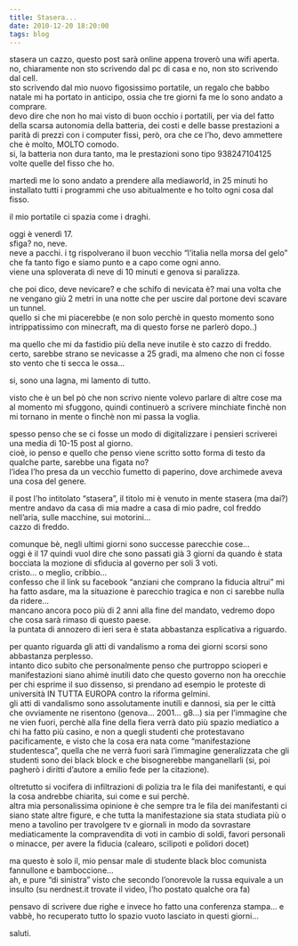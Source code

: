 ```yaml
---
title: Stasera...
date: 2010-12-20 18:20:00
tags: blog
---
```


stasera un cazzo, questo post sarà online appena troverò una wifi
aperta.  
no, chiaramente non sto scrivendo dal pc di casa e no, non sto scrivendo
dal cell.  
sto scrivendo dal mio nuovo figosissimo portatile, un regalo che babbo
natale mi ha portato in anticipo, ossia che tre giorni fa me lo sono
andato a comprare.  
devo dire che non ho mai visto di buon occhio i portatili, per via del
fatto della scarsa autonomia della batteria, dei costi e delle basse
prestazioni a parità di prezzi con i computer fissi, però, ora che ce
l’ho, devo ammettere che è molto, MOLTO comodo.  
si, la batteria non dura tanto, ma le prestazioni sono tipo 938247104125
volte quelle del fisso che ho.

martedì me lo sono andato a prendere alla mediaworld, in 25 minuti ho
installato tutti i programmi che uso abitualmente e ho tolto ogni cosa
dal fisso.

il mio portatile ci spazia come i draghi.

oggi è venerdì 17.  
sfiga? no, neve.  
neve a pacchi.
i tg rispolverano il buon vecchio “l’italia nella morsa del gelo” che fa
tanto figo e siamo punto e a capo come ogni anno.  
viene una sploverata di neve di 10 minuti e genova si paralizza.

che poi dico, deve nevicare? e che schifo di nevicata è? mai una volta
che ne vengano giù 2 metri in una notte che per uscire dal portone devi
scavare un tunnel.  
quello si che mi piacerebbe (e non solo perchè in questo momento sono
intrippatissimo con minecraft, ma di questo forse ne parlerò dopo..)

ma quello che mi da fastidio più della neve inutile è sto cazzo di
freddo. certo, sarebbe strano se nevicasse a 25 gradi, ma almeno che non
ci fosse sto vento che ti secca le ossa…

si, sono una lagna, mi lamento di tutto.

visto che è un bel pò che non scrivo niente volevo parlare di altre cose
ma al momento mi sfuggono, quindi continuerò a scrivere minchiate finchè
non mi tornano in mente o finchè non mi passa la voglia.

spesso penso che se ci fosse un modo di digitalizzare i pensieri
scriverei una media di 10-15 post al giorno.  
cioè, io penso e quello che penso viene scritto sotto forma di testo da
qualche parte, sarebbe una figata no?  
l’idea l’ho presa da un vecchio fumetto di paperino, dove archimede
aveva una cosa del genere.

il post l’ho intitolato “stasera”, il titolo mi è venuto in mente
stasera (ma dai?) mentre andavo da casa di mia madre a casa di mio
padre, col freddo nell’aria, sulle macchine, sui motorini…  
cazzo di freddo.

comunque bè, negli ultimi giorni sono successe parecchie cose…  
oggi è il 17 quindi vuol dire che sono passati già 3 giorni da quando è
stata bocciata la mozione di sfiducia al governo per soli 3 voti.  
cristo…
o meglio, cribbio…  
confesso che il link su facebook “anziani che comprano la fiducia
altrui” mi ha fatto asdare, ma la situazione è parecchio tragica e non
ci sarebbe nulla da ridere…  
mancano ancora poco più di 2 anni alla fine del mandato, vedremo dopo
che cosa sarà rimaso di questo paese.  
la puntata di annozero di ieri sera è stata abbastanza esplicativa a
riguardo.

per quanto riguarda gli atti di vandalismo a roma dei giorni scorsi sono
abbastanza perplesso.  
intanto dico subito che personalmente penso che purtroppo scioperi e
manifestazioni siano ahimè inutili dato che questo governo non ha
orecchie per chi esprime il suo dissenso, si prendano ad esempio le
proteste di università IN TUTTA EUROPA contro la riforma gelmini.  
gli atti di vandalismo sono assolutamente inutili e dannosi, sia per le
città che ovviamente ne risentono (genova… 2001… g8…) sia per l’immagine
che ne vien fuori, perchè alla fine della fiera verrà dato più spazio
mediatico a chi ha fatto più casino, e non a quegli studenti che
protestavano pacificamente, e visto che la cosa era nata come
“manifestazione studentesca”, quella che ne verrà fuori sarà l’immagine
generalizzata che gli studenti sono dei black block e che bisognerebbe
manganellarli (si, poi pagherò i diritti d’autore a emilio fede per la
citazione).

oltretutto si vocifera di infiltrazioni di polizia tra le fila dei
manifestanti, e qui la cosa andrebbe chiarita, sui come e sui perchè.  
altra mia personalissima opinione è che sempre tra le fila dei
manifestanti ci siano state altre figure, e che tutta la manifestazione
sia stata studiata più o meno a tavolino per travolgere tv e giornali in
modo da sovrastare mediaticamente la compravendita di voti in cambio di
soldi, favori personali o minacce, per avere la fiducia (calearo,
scilipoti e polidori docet)

ma questo è solo il, mio pensar male di studente black bloc comunista
fannullone e bamboccione…  
ah, e pure “di sinistra” visto che secondo l’onorevole la russa equivale
a un insulto (su nerdnest.it trovate il video, l’ho postato qualche ora
fa)

pensavo di scrivere due righe e invece ho fatto una conferenza stampa… e
vabbè, ho recuperato tutto lo spazio vuoto lasciato in questi giorni…

saluti.
